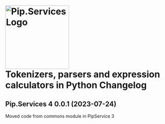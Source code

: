 # <img src="https://uploads-ssl.webflow.com/5ea5d3315186cf5ec60c3ee4/5edf1c94ce4c859f2b188094_logo.svg" alt="Pip.Services Logo" width="200"> <br/> Tokenizers, parsers and expression calculators in Python Changelog

## <a name="0.0.1"></a>Pip.Services 4 0.0.1 (2023-07-24)
Moved code from commons module in PipService 3